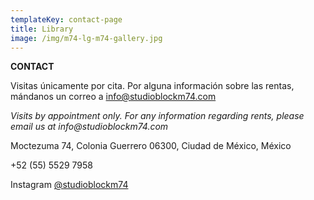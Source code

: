 ```yaml
---
templateKey: contact-page
title: Library
image: /img/m74-lg-m74-gallery.jpg
---
```

**CONTACT**

Visitas únicamente por cita.  Por alguna información sobre las rentas, mándanos un correo a info@studioblockm74.com

_Visits by appointment only. For any information regarding rents, please email us at info@studioblockm74.com_

Moctezuma 74, Colonia Guerrero 06300, Ciudad de México, México

+52 (55) 5529 7958

Instagram [@studioblockm74](https://instagram.com/studioblockm74/)
